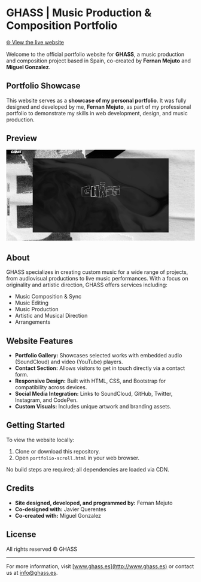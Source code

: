 # GHASS | Music Production & Composition Portfolio

[🌐 View the live website](https://www.ghass.es)

Welcome to the official portfolio website for **GHASS**, a music production and composition project based in Spain, co-created by **Fernan Mejuto** and **Miguel Gonzalez**.

## Portfolio Showcase

This website serves as a **showcase of my personal portfolio**. It was fully designed and developed by me, **Fernan Mejuto**, as part of my professional portfolio to demonstrate my skills in web development, design, and music production.

## Preview

![GHASS Portfolio Screenshot](./assets/screenshot.png)

## About

GHASS specializes in creating custom music for a wide range of projects, from audiovisual productions to live music performances. With a focus on originality and artistic direction, GHASS offers services including:

- Music Composition & Sync
- Music Editing
- Music Production
- Artistic and Musical Direction
- Arrangements

## Website Features

- **Portfolio Gallery:** Showcases selected works with embedded audio (SoundCloud) and video (YouTube) players.
- **Contact Section:** Allows visitors to get in touch directly via a contact form.
- **Responsive Design:** Built with HTML, CSS, and Bootstrap for compatibility across devices.
- **Social Media Integration:** Links to SoundCloud, GitHub, Twitter, Instagram, and CodePen.
- **Custom Visuals:** Includes unique artwork and branding assets.

## Getting Started

To view the website locally:

1. Clone or download this repository.
2. Open `portfolio-scroll.html` in your web browser.

No build steps are required; all dependencies are loaded via CDN.

## Credits

- **Site designed, developed, and programmed by:** Fernan Mejuto
- **Co-designed with:** Javier Querentes
- **Co-created with:** Miguel Gonzalez

## License

All rights reserved © GHASS

---

For more information, visit [www.ghass.es](http://www.ghass.es) or contact us at info@ghass.es.
